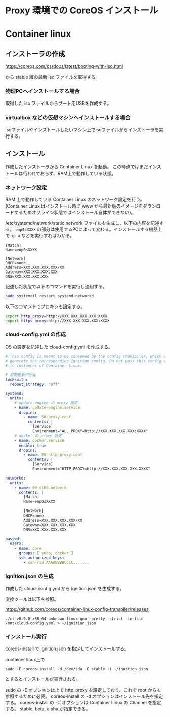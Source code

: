 # Proxy 環境での CoreOS インストール

Container linux
===============

インストーラの作成
---------

https://coreos.com/os/docs/latest/booting-with-iso.html

から stable 版の最新 iso ファイルを取得する。

### 物理PCへインストールする場合

取得した iso ファイルからブート用USBを作成する。

### virtualbox などの仮想マシンへインストールする場合

isoファイルやインストールしたいマシン上でisoファイルからインストーラを実行する。


インストール
----

作成したインストーラから Container Linux を起動。
この時点ではまだインストールは行われておらず、RAM上で動作している状態。

### ネットワーク設定

RAM 上で動作している Container Linux のネットワーク設定を行う。
(Container Linux はインストール時に www から最新版のイメージをダウンロードするためオフライン状態ではインストール自体ができない)。

/etc/systemd/network/static.network ファイルを生成し、以下の内容を記述する。
`enp0sXXXX` の部分は使用するPCによって変わる。インストールする機器上で `ip a` などを実行すればわかる。

```
[Match]
Name=enp0sXXXX

[Network]
DHCP=none
Address=XXX.XXX.XXX.XXX/XX
Gateway=XXX.XXX.XXX.XXX
DNS=XXX.XXX.XXX.XXX
```

記述した状態で以下のコマンドを実行し適用する。

```sh
sudo systemctl restart systemd-networkd
```

以下のコマンドでプロキシも設定する。

```sh
export http_proxy=http://XXX.XXX.XXX.XXX:XXXX
export https_proxy=http://XXX.XXX.XXX.XXX:XXXX
```

### cloud-config.yml の作成

OS の設定を記述した cloud-config.yml を作成する。

```yml
# This config is meant to be consumed by the config transpiler, which will
# generate the corresponding Ignition config. Do not pass this config directly
# to instances of Container Linux.

# 自動更新の停止
locksmith:
  reboot_strategy: "off"

systemd:
  units:
    # update-engine の proxy 設定
    - name: update-engine.service
      dropins:
        - name: 50-proxy.conf
          contents: |
            [Service]
            Environment="ALL_PROXY=http://XXX.XXX.XXX.XXX:XXXX"
    # docker の proxy 設定
    - name: docker.service
      enable: true
      dropins:
        - name: 20-http-proxy.conf
          contents: |
            [Service]
            Environment="HTTP_PROXY=http://XXX.XXX.XXX.XXX:XXXX"

networkd:
  units:
    - name: 00-eth0.network
      contents: |
        [Match]
        Name=enp0sXXXX

        [Network]
        DHCP=none
        Address=XXX.XXX.XXX.XXX/XX
        Gateway=XXX.XXX.XXX.XXX
        DNS=XXX.XXX.XXX.XXX

passwd:
  users:
    - name: core
      groups: [ sudo, docker ]
      ssh_authorized_keys:
        - ssh-rsa AAAABBBBCCCC.......
```

### ignition.json の生成

作成した cloud-config.yml から ignition.json を生成する。

変換ツールは以下を参照。

https://github.com/coreos/container-linux-config-transpiler/releases

```
./ct-v0.9.0-x86_64-unknown-linux-gnu -pretty -strict -in-file /mnt/cloud-config.yaml > ~/ignition.json
```

### インストール実行

coreos-install で ignition.json を指定してインストールする。

container linux上で

```
sudo -E coreos-install -d /dev/sda -C stable -i ~/ignition.json
```

とするとインストールが実行される。

sudo の -E オプションは上で http_proxy を設定しており、これを root からも参照するために必要。
coreos-install の -d オプションはインストール先を指定する。
coreos-install の -C オプションは Container Linux の Channel を指定する。
stable, beta, alpha が指定できる。

